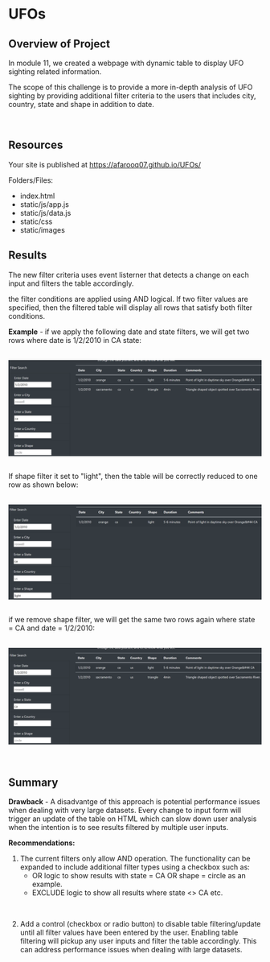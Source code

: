 # UFOs

## Overview of Project
In module 11, we created a webpage with dynamic table to display UFO sighting related information. 

The scope of this challenge is to provide a more in-depth analysis of UFO sighting by providing additional filter criteria to the users that includes city, country, state and shape in addition to date.

<br />

## Resources
 Your site is published at https://afarooq07.github.io/UFOs/

 Folders/Files:
 - index.html
 - static/js/app.js
 - static/js/data.js
 - static/css
 - static/images


## Results
The new filter criteria uses event listerner that detects a change on each input and filters the table accordingly. 

the filter conditions are applied using AND logical. If two filter values are specified, then the filtered table will display all rows that satisfy both filter conditions. 

**Example** -  if we apply the following date and state filters, we will get two rows where date is 1/2/2010 in CA state:

<br />

<img src="static/images/filter1.png" width=700 align=center>

<br />
<br />

If shape filter it set to "light", then the table will be correctly reduced to one row as shown below:

<br />

<img src="static/images/filter2.png" width=700 align=center>

<br />
<br />

if we remove shape filter, we will get the same two rows again where state = CA and date = 1/2/2010:

<br />

<img src="static/images/filter3.png" width=700 align=center>

<br />
<br />


<br />

## Summary
**Drawback** - A disadvantge of this approach is potential performance issues when dealing with very large datasets. Every change to input form will trigger an update of the table on HTML which can slow down user analysis when the intention is to see results filtered by multiple user inputs.

**Recommendations:**
1) The current filters only allow AND operation. The functionality can be expanded to include additional filter types using a checkbox such as:
     - OR logic to show results with state = CA OR shape = circle as an example.
     - EXCLUDE logic to show all results where state <> CA etc.

<br />

2) Add a control (checkbox or radio button) to disable table filtering/update until all filter values have been entered by the user. Enabling table filtering will pickup any user inputs and filter the table accordingly. This can address performance issues when dealing with large datasets.

<br />
